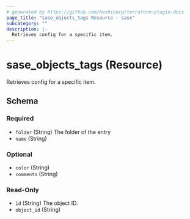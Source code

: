 ```yaml
---
# generated by https://github.com/hashicorp/terraform-plugin-docs
page_title: "sase_objects_tags Resource - sase"
subcategory: ""
description: |-
  Retrieves config for a specific item.
---
```


# sase_objects_tags (Resource)

Retrieves config for a specific item.



<!-- schema generated by tfplugindocs -->
## Schema

### Required

- `folder` (String) The folder of the entry
- `name` (String)

### Optional

- `color` (String)
- `comments` (String)

### Read-Only

- `id` (String) The object ID.
- `object_id` (String)


